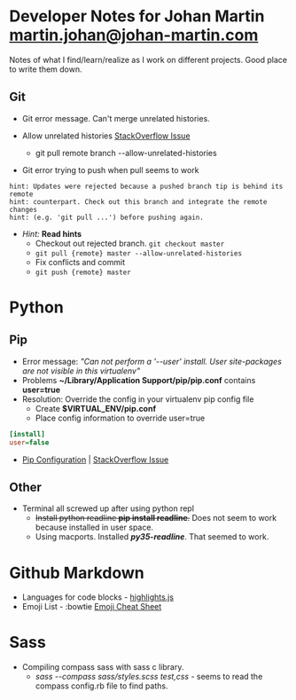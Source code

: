 # Developer Notes for Johan Martin [martin.johan@johan-martin.com](mailto:martin.johan@johan-martin.com)
Notes of what I find/learn/realize as I work on different projects. Good place to write them down.

## Git
* Git error message. Can't merge unrelated histories.
* Allow unrelated histories [StackOverflow Issue](http://stackoverflow.com/questions/37937984/git-refusing-to-merge-unrelated-histories)
  * git pull remote branch --allow-unrelated-histories

* Git error trying to push when pull seems to work

```
hint: Updates were rejected because a pushed branch tip is behind its remote
hint: counterpart. Check out this branch and integrate the remote changes
hint: (e.g. 'git pull ...') before pushing again.
```
* *Hint:* **Read hints**
  * Checkout out rejected branch. ```git checkout master```
  * ```git pull {remote} master --allow-unrelated-histories```
  * Fix conflicts and commit
  * ```git push {remote} master```

# Python
## Pip
* Error message: *"Can not perform a '--user' install. User site-packages are not visible in this virtualenv"*
* Problems **~/Library/Application Support/pip/pip.conf** contains **user=true**
* Resolution: Override the config in your virtualenv pip config file
	* Create **$VIRTUAL_ENV/pip.conf**
	* Place config information to override user=true
```Ini
[install]
user=false
```
* [Pip Configuration](https://pip.pypa.io/en/stable/user_guide/#configuration) | [StackOverflow Issue](http://stackoverflow.com/questions/30604952/pip-default-behavior-conflicts-with-virtualenv)
## Other
* Terminal all screwed up after using python repl
	* ~~Install python readline **pip install readline**.~~ Does not seem to work because installed in user space.
	* Using macports. Installed ***py35-readline***. That seemed to work.

# Github Markdown
* Languages for code blocks - [highlights.js](https://highlightjs.org/static/demo/)
* Emoji List - :bowtie [Emoji Cheat Sheet](http://www.webpagefx.com/tools/emoji-cheat-sheet/)

# Sass
* Compiling compass sass with sass c library.
	* *sass --compass sass/styles.scss test,css* - seems to read the compass config.rb file to find paths.
